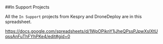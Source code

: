 ##In Support Projects

All the `In Support` projects from Kespry and DroneDeploy are in this spreadsheet.

https://docs.google.com/spreadsheets/d/1WpOPiknY1jJheQPssPJpwXsIXtUqssAnFuThFYhPKe4/edit#gid=0